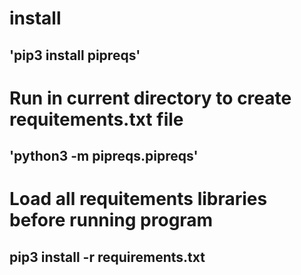 # install
## 'pip3 install pipreqs'

# Run in current directory to create requitements.txt file
## 'python3 -m  pipreqs.pipreqs'

# Load all requitements libraries before running program
## pip3 install -r requirements.txt